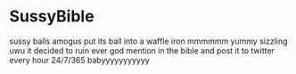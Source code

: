 # SussyBible

sussy balls amogus put its ball into a waffle iron mmmmmm yummy sizzling uwu
it decided to ruin ever god mention in the bible and post it to twitter every hour 24/7/365 babyyyyyyyyyyy
